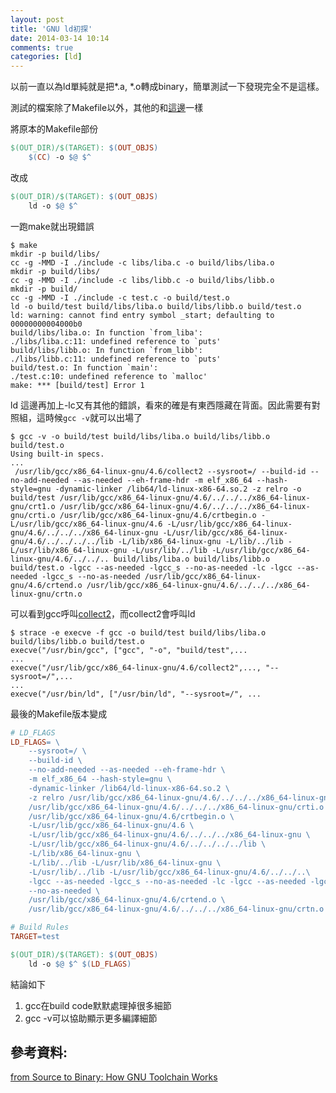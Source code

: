 ```yaml
---
layout: post
title: 'GNU ld初探'
date: 2014-03-14 10:14
comments: true
categories: [ld]
---
```

以前一直以為ld單純就是把*.a, *.o轉成binary，簡單測試一下發現完全不是這樣。

測試的檔案除了Makefile以外，其他的和[這邊](http://wen00072.github.io/blog/2014/03/12/makefile-automatically-assign-a-file-to-a-specific-directory)一樣

將原本的Makefile部份

```makefile 原本的Makefile準備更動的部份
$(OUT_DIR)/$(TARGET): $(OUT_OBJS)
    $(CC) -o $@ $^
```

改成
```makefile $(CC)改成ld
$(OUT_DIR)/$(TARGET): $(OUT_OBJS)
    ld -o $@ $^
```

一跑make就出現錯誤
```text make log
$ make
mkdir -p build/libs/
cc -g -MMD -I ./include -c libs/liba.c -o build/libs/liba.o
mkdir -p build/libs/
cc -g -MMD -I ./include -c libs/libb.c -o build/libs/libb.o
mkdir -p build/
cc -g -MMD -I ./include -c test.c -o build/test.o
ld -o build/test build/libs/liba.o build/libs/libb.o build/test.o 
ld: warning: cannot find entry symbol _start; defaulting to 00000000004000b0
build/libs/liba.o: In function `from_liba':
./libs/liba.c:11: undefined reference to `puts'
build/libs/libb.o: In function `from_libb':
./libs/libb.c:11: undefined reference to `puts'
build/test.o: In function `main':
./test.c:10: undefined reference to `malloc'
make: *** [build/test] Error 1
```

ld 這邊再加上-lc又有其他的錯誤，看來的確是有東西隱藏在背面。因此需要有對照組，這時候`gcc -v`就可以出場了

```text gcc -v log節錄
$ gcc -v -o build/test build/libs/liba.o build/libs/libb.o build/test.o 
Using built-in specs.
...
 /usr/lib/gcc/x86_64-linux-gnu/4.6/collect2 --sysroot=/ --build-id --no-add-needed --as-needed --eh-frame-hdr -m elf_x86_64 --hash-style=gnu -dynamic-linker /lib64/ld-linux-x86-64.so.2 -z relro -o build/test /usr/lib/gcc/x86_64-linux-gnu/4.6/../../../x86_64-linux-gnu/crt1.o /usr/lib/gcc/x86_64-linux-gnu/4.6/../../../x86_64-linux-gnu/crti.o /usr/lib/gcc/x86_64-linux-gnu/4.6/crtbegin.o -L/usr/lib/gcc/x86_64-linux-gnu/4.6 -L/usr/lib/gcc/x86_64-linux-gnu/4.6/../../../x86_64-linux-gnu -L/usr/lib/gcc/x86_64-linux-gnu/4.6/../../../../lib -L/lib/x86_64-linux-gnu -L/lib/../lib -L/usr/lib/x86_64-linux-gnu -L/usr/lib/../lib -L/usr/lib/gcc/x86_64-linux-gnu/4.6/../../.. build/libs/liba.o build/libs/libb.o build/test.o -lgcc --as-needed -lgcc_s --no-as-needed -lc -lgcc --as-needed -lgcc_s --no-as-needed /usr/lib/gcc/x86_64-linux-gnu/4.6/crtend.o /usr/lib/gcc/x86_64-linux-gnu/4.6/../../../x86_64-linux-gnu/crtn.o
```

可以看到gcc呼叫[collect2](http://www.slideshare.net/jserv/from-source-to-binary-how-gnu-toolchain-works/12)，而collect2會呼叫ld

```text strace collect2結果節錄
$ strace -e execve -f gcc -o build/test build/libs/liba.o build/libs/libb.o build/test.o 
execve("/usr/bin/gcc", ["gcc", "-o", "build/test",...
...
execve("/usr/lib/gcc/x86_64-linux-gnu/4.6/collect2",..., "--sysroot=/",...
...
execve("/usr/bin/ld", ["/usr/bin/ld", "--sysroot=/", ...
```

最後的Makefile版本變成
```makefile ld最後參數
# LD_FLAGS
LD_FLAGS= \
	--sysroot=/ \
	--build-id \
	--no-add-needed --as-needed --eh-frame-hdr \
	-m elf_x86_64 --hash-style=gnu \
	-dynamic-linker /lib64/ld-linux-x86-64.so.2 \
	-z relro /usr/lib/gcc/x86_64-linux-gnu/4.6/../../../x86_64-linux-gnu/crt1.o\
	/usr/lib/gcc/x86_64-linux-gnu/4.6/../../../x86_64-linux-gnu/crti.o \
	/usr/lib/gcc/x86_64-linux-gnu/4.6/crtbegin.o \
	-L/usr/lib/gcc/x86_64-linux-gnu/4.6 \
	-L/usr/lib/gcc/x86_64-linux-gnu/4.6/../../../x86_64-linux-gnu \
	-L/usr/lib/gcc/x86_64-linux-gnu/4.6/../../../../lib \
	-L/lib/x86_64-linux-gnu \
	-L/lib/../lib -L/usr/lib/x86_64-linux-gnu \
	-L/usr/lib/../lib -L/usr/lib/gcc/x86_64-linux-gnu/4.6/../../..\
	-lgcc --as-needed -lgcc_s --no-as-needed -lc -lgcc --as-needed -lgcc_s \
	--no-as-needed \
	/usr/lib/gcc/x86_64-linux-gnu/4.6/crtend.o \
	/usr/lib/gcc/x86_64-linux-gnu/4.6/../../../x86_64-linux-gnu/crtn.o

# Build Rules
TARGET=test

$(OUT_DIR)/$(TARGET): $(OUT_OBJS)
	ld -o $@ $^ $(LD_FLAGS)
```

結論如下

1. gcc在build code默默處理掉很多細節
2. gcc -v可以協助顯示更多編譯細節

## 參考資料: 
[from Source to Binary: How GNU Toolchain Works](http://www.slideshare.net/jserv/from-source-to-binary-how-gnu-toolchain-works)
